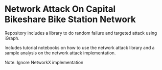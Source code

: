 # Network Attack On Capital Bikeshare Bike Station Network
Repository includes a library to do random failure and targeted attack using iGraph.<br>

Includes tutorial notebooks on how to use the network attack library and a sample analysis on the network attack implementation.

Note: Ignore NetworkX implementation
